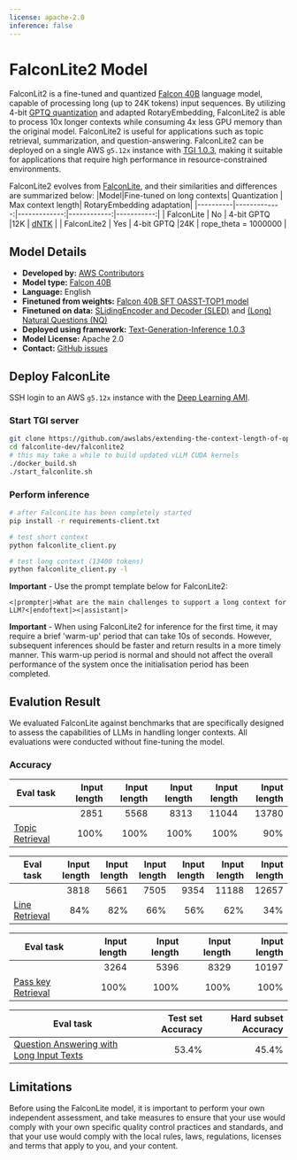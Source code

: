 ```yaml
---
license: apache-2.0
inference: false
---
```


# FalconLite2 Model

FalconLit2 is a fine-tuned and quantized [Falcon 40B](https://huggingface.co/tiiuae/falcon-40b) language model, capable of processing long (up to 24K tokens) input sequences. By utilizing 4-bit [GPTQ quantization](https://github.com/PanQiWei/AutoGPTQ) and adapted RotaryEmbedding, FalconLite2 is able to process 10x longer contexts while consuming 4x less GPU memory than the original model. FalconLite2 is useful for applications such as topic retrieval, summarization, and question-answering. FalconLite2 can be deployed on a single AWS `g5.12x` instance with [TGI 1.0.3](https://github.com/huggingface/text-generation-inference/tree/v1.0.3), making it suitable for applications that require high performance in resource-constrained environments.

FalconLite2 evolves from [FalconLite](https://huggingface.co/amazon/FalconLite), and their similarities and differences are summarized below:
|Model|Fine-tuned on long contexts| Quantization | Max context length| RotaryEmbedding adaptation|
|----------|-------------:|-------------:|------------:|-----------:|
| FalconLite | No | 4-bit GPTQ |12K | [dNTK](https://www.reddit.com/r/LocalLLaMA/comments/14mrgpr/dynamically_scaled_rope_further_increases/) |
| FalconLite2 | Yes | 4-bit GPTQ |24K | rope_theta = 1000000 |

## Model Details

- **Developed by:** [AWS Contributors](https://github.com/orgs/aws-samples/teams/aws-prototype-ml-apac)
- **Model type:** [Falcon 40B](https://huggingface.co/tiiuae/falcon-40b)
- **Language:** English
- **Finetuned from weights:** [Falcon 40B SFT OASST-TOP1 model](https://huggingface.co/OpenAssistant/falcon-40b-sft-top1-560)
- **Finetuned on data:** [SLidingEncoder and Decoder (SLED)](https://huggingface.co/datasets/tau/sled) and [(Long) Natural Questions (NQ)](https://huggingface.co/datasets/togethercomputer/Long-Data-Collections#multi-passage-qa-from-natural-questions)
- **Deployed using framework:** [Text-Generation-Inference 1.0.3](https://github.com/huggingface/text-generation-inference/tree/v1.0.3)
- **Model License:** Apache 2.0
- **Contact:** [GitHub issues](https://github.com/awslabs/extending-the-context-length-of-open-source-llms/issues)

## Deploy FalconLite ##
SSH login to an AWS `g5.12x` instance with the [Deep Learning AMI](https://aws.amazon.com/releasenotes/aws-deep-learning-ami-gpu-pytorch-2-0-ubuntu-20-04/).

### Start TGI server
```bash
git clone https://github.com/awslabs/extending-the-context-length-of-open-source-llms.git falconlite-dev
cd falconlite-dev/falconlite2
# this may take a while to build updated vLLM CUDA kernels
./docker_build.sh
./start_falconlite.sh
```
### Perform inference
```bash
# after FalconLite has been completely started
pip install -r requirements-client.txt

# test short context
python falconlite_client.py

# test long context (13400 tokens)
python falconlite_client.py -l
```
**Important** - Use the prompt template below for FalconLite2:
```
<|prompter|>What are the main challenges to support a long context for LLM?<|endoftext|><|assistant|>
```

**Important** - When using FalconLite2 for inference for the first time, it may require a brief 'warm-up' period that can take 10s of seconds. However, subsequent inferences should be faster and return results in a more timely manner. This warm-up period is normal and should not affect the overall performance of the system once the initialisation period has been completed.

## Evalution Result ##
We evaluated FalconLite against benchmarks that are specifically designed to assess the capabilities of LLMs in handling longer contexts. All evaluations were conducted without fine-tuning the model.

### Accuracy ###
|Eval task|Input length| Input length | Input length| Input length| Input length|
|----------|-------------:|-------------:|------------:|-----------:|-----------:|
|          | 2851| 5568 |8313 | 11044 | 13780 
| [Topic Retrieval](https://lmsys.org/blog/2023-06-29-longchat/)    | 100%        | 100%       | 100%      | 100%     | 90% |

|Eval task|Input length| Input length | Input length| Input length| Input length|Input length|
|----------|-------------:|-------------:|------------:|-----------:|-----------:|-----------:|
|          | 3818| 5661 |7505 | 9354 | 11188 | 12657 
| [Line Retrieval](https://lmsys.org/blog/2023-06-29-longchat/#longeval-results)    | 84%        | 82%       | 66%      | 56%     | 62% | 34% |

|Eval task|Input length| Input length | Input length| Input length|
|----------|-------------:|-------------:|------------:|-----------:|
|          | 3264| 5396 |8329 | 10197 | 
| [Pass key Retrieval](https://github.com/epfml/landmark-attention/blob/main/llama/run_test.py#L101)    | 100%        | 100%       | 100%      | 100%   |


|Eval task| Test set Accuracy | Hard subset Accuracy|
|----------|-------------:|-------------:|
| [Question Answering with Long Input Texts](https://nyu-mll.github.io/quality/) | 53.4% | 45.4% |

## Limitations ##
Before using the FalconLite model, it is important to perform your own independent assessment, and take measures to ensure that your use would comply with your own specific quality control practices and standards, and that your use would comply with the local rules, laws, regulations, licenses and terms that apply to you, and your content.